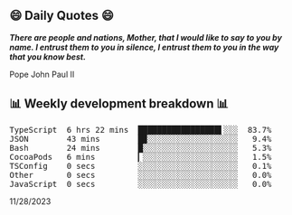 ## 😄 Daily Quotes 😄

_**There are people and nations, Mother, that I would like to say to you by name. I entrust them to you in silence, I entrust them to you in the way that you know best.**_

Pope John Paul II



## 📊 Weekly development breakdown 📊

<pre>TypeScript  6 hrs 22 mins  █████████████████▌░░░  83.7%
JSON        43 mins        █▉░░░░░░░░░░░░░░░░░░░   9.4%
Bash        24 mins        █░░░░░░░░░░░░░░░░░░░░   5.3%
CocoaPods   6 mins         ▎░░░░░░░░░░░░░░░░░░░░   1.5%
TSConfig    0 secs         ░░░░░░░░░░░░░░░░░░░░░   0.1%
Other       0 secs         ░░░░░░░░░░░░░░░░░░░░░   0.0%
JavaScript  0 secs         ░░░░░░░░░░░░░░░░░░░░░   0.0%</pre>

11/28/2023
